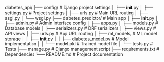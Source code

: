 diabetes_api/
├── config/                  # Django project settings
│   ├── __init__.py
│   ├── settings.py          # Project settings
│   ├── urls.py              # Main URL routing
│   ├── asgi.py
│   └── wsgi.py
├── diabetes_predictor/      # Main app
│   ├── __init__.py
│   ├── admin.py             # Admin interface config
│   ├── apps.py
│   ├── models.py            # Database models
│   ├── serializers.py       # DRF serializers
│   ├── views.py             # API views
│   ├── urls.py              # App URL routing
│   ├── ml_models/           # ML model storage
│   │   ├── __init__.py
│   │   ├── diabetes_model.py  # Model implementation
│   │   └── model.pkl         # Trained model file
│   └── tests.py             # Tests
├── manage.py                # Django management script
├── requirements.txt         # Dependencies
└── README.md                # Project documentation